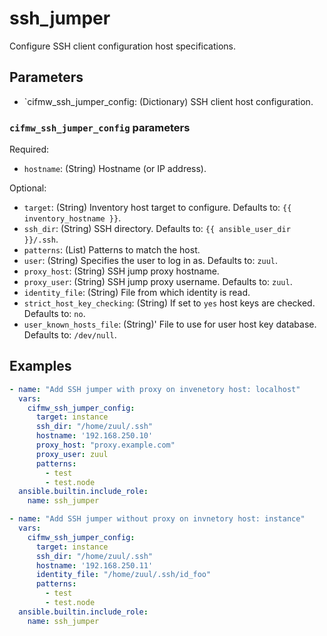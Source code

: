 # ssh_jumper
Configure SSH client configuration host specifications.

## Parameters
* `cifmw_ssh_jumper_config: (Dictionary) SSH client host configuration.

### `cifmw_ssh_jumper_config` parameters

Required:
* `hostname`: (String) Hostname (or IP address).

Optional:
* `target`: (String) Inventory host target to configure. Defaults to: `{{ inventory_hostname }}`.
* `ssh_dir`: (String) SSH directory. Defaults to: `{{ ansible_user_dir }}/.ssh`.
* `patterns`: (List) Patterns to match the host.
* `user`: (String) Specifies the user to log in as. Defaults to: `zuul`.
* `proxy_host`: (String) SSH jump proxy hostname.
* `proxy_user`: (String) SSH jump proxy username. Defaults to: `zuul`.
* `identity_file`: (String) File from which identity is read.
* `strict_host_key_checking`: (String) If set to `yes` host keys are checked. Defaults to: `no`.
* `user_known_hosts_file`: (String)' File to use for user host key database. Defaults to: `/dev/null`.

## Examples

```yaml
- name: "Add SSH jumper with proxy on invenetory host: localhost"
  vars:
    cifmw_ssh_jumper_config:
      target: instance
      ssh_dir: "/home/zuul/.ssh"
      hostname: '192.168.250.10'
      proxy_host: "proxy.example.com"
      proxy_user: zuul
      patterns:
        - test
        - test.node
  ansible.builtin.include_role:
    name: ssh_jumper
```

```yaml
- name: "Add SSH jumper without proxy on invnetory host: instance"
  vars:
    cifmw_ssh_jumper_config:
      target: instance
      ssh_dir: "/home/zuul/.ssh"
      hostname: '192.168.250.11'
      identity_file: "/home/zuul/.ssh/id_foo"
      patterns:
        - test
        - test.node
  ansible.builtin.include_role:
    name: ssh_jumper
```
